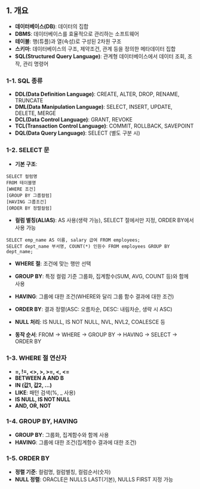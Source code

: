 ## 1. 개요
- **데이터베이스(DB)**: 데이터의 집합
- **DBMS**: 데이터베이스를 효율적으로 관리하는 소프트웨어
- **테이블**: 행(튜플)과 열(속성)로 구성된 2차원 구조
- **스키마**: 데이터베이스의 구조, 제약조건, 관계 등을 정의한 메타데이터 집합
- **SQL(Structured Query Language)**: 관계형 데이터베이스에서 데이터 조회, 조작, 관리 명령어

### 1-1. SQL 종류
- **DDL(Data Definition Language)**: CREATE, ALTER, DROP, RENAME, TRUNCATE
- **DML(Data Manipulation Language)**: SELECT, INSERT, UPDATE, DELETE, MERGE
- **DCL(Data Control Language)**: GRANT, REVOKE
- **TCL(Transaction Control Language)**: COMMIT, ROLLBACK, SAVEPOINT
- **DQL(Data Query Language)**: SELECT (별도 구분 시)

### 1-2. SELECT 문
- **기본 구조**:
```
SELECT 컬럼명
FROM 테이블명
[WHERE 조건]
[GROUP BY 그룹컬럼]
[HAVING 그룹조건]
[ORDER BY 정렬컬럼]
```


- **컬럼 별칭(ALIAS)**: AS 사용(생략 가능), SELECT 절에서만 지정, ORDER BY에서 사용 가능
```
SELECT emp_name AS 이름, salary 급여 FROM employees;
SELECT dept_name 부서명, COUNT(*) 인원수 FROM employees GROUP BY dept_name;
```
- **WHERE 절**: 조건에 맞는 행만 선택
- **GROUP BY**: 특정 컬럼 기준 그룹화, 집계함수(SUM, AVG, COUNT 등)와 함께 사용
- **HAVING**: 그룹에 대한 조건(WHERE와 달리 그룹 함수 결과에 대한 조건)
- **ORDER BY**: 결과 정렬(ASC: 오름차순, DESC: 내림차순, 생략 시 ASC)
- **NULL 처리**: IS NULL, IS NOT NULL, NVL, NVL2, COALESCE 등

- **동작 순서**: FROM -> WHERE -> GROUP BY -> HAVING -> SELECT -> ORDER BY

### 1-3. WHERE 절 연산자
- **=, !=, <>, >, >=, <, <=**
- **BETWEEN A AND B**
- **IN (값1, 값2, ...)**
- **LIKE**: 패턴 검색(%, _ 사용)
- **IS NULL, IS NOT NULL**
- **AND, OR, NOT**

### 1-4. GROUP BY, HAVING
- **GROUP BY**: 그룹화, 집계함수와 함께 사용
- **HAVING**: 그룹에 대한 조건(집계함수 결과에 대한 조건)

### 1-5. ORDER BY
- **정렬 기준**: 컬럼명, 컬럼별칭, 컬럼순서(숫자)
- **NULL 정렬**: ORACLE은 NULLS LAST(기본), NULLS FIRST 지정 가능